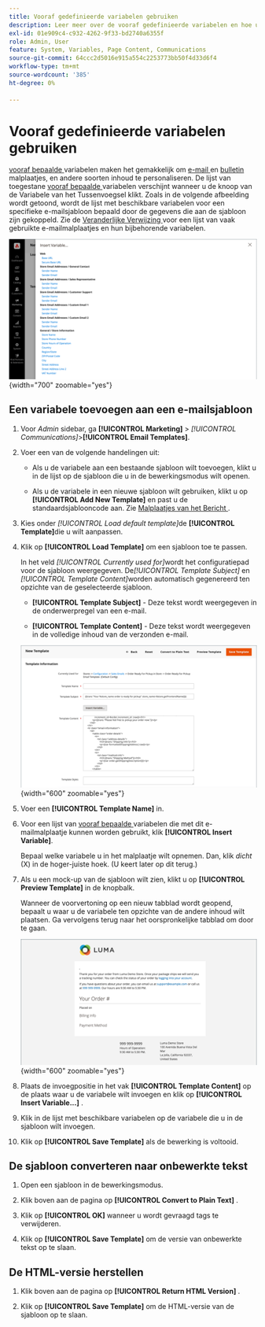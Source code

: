 ```yaml
---
title: Vooraf gedefinieerde variabelen gebruiken
description: Leer meer over de vooraf gedefinieerde variabelen en hoe u deze in een e-mailsjabloon kunt toevoegen.
exl-id: 01e909c4-c932-4262-9f33-bd2740a6355f
role: Admin, User
feature: System, Variables, Page Content, Communications
source-git-commit: 64ccc2d5016e915a554c2253773bb50f4d33d6f4
workflow-type: tm+mt
source-wordcount: '385'
ht-degree: 0%

---
```


# Vooraf gedefinieerde variabelen gebruiken

[ vooraf bepaalde ](variables-predefined.md) variabelen maken het gemakkelijk om [ e-mail ](email-templates.md) en [ bulletin ](../merchandising-promotions/newsletters.md) malplaatjes, en andere soorten inhoud te personaliseren. De lijst van toegestane [ vooraf bepaalde ](variables-predefined.md) variabelen verschijnt wanneer u de knoop van de Variabele van het Tussenvoegsel klikt. Zoals in de volgende afbeelding wordt getoond, wordt de lijst met beschikbare variabelen voor een specifieke e-mailsjabloon bepaald door de gegevens die aan de sjabloon zijn gekoppeld. Zie de [ Veranderlijke Verwijzing ](variables-reference.md) voor een lijst van vaak gebruikte e-mailmalplaatjes en hun bijbehorende variabelen.

![ vooraf bepaalde Variabelen voor E-mailMalplaatje ](./assets/email-template-new-pickup-order-predefined-variables.png){width="700" zoomable="yes"}

## Een variabele toevoegen aan een e-mailsjabloon

1. Voor _Admin_ sidebar, ga **[!UICONTROL Marketing]** > _[!UICONTROL Communications]_>**[!UICONTROL Email Templates]**.

1. Voer een van de volgende handelingen uit:

   - Als u de variabele aan een bestaande sjabloon wilt toevoegen, klikt u in de lijst op de sjabloon die u in de bewerkingsmodus wilt openen.

   - Als u de variabele in een nieuwe sjabloon wilt gebruiken, klikt u op **[!UICONTROL Add New Template]** en past u de standaardsjablooncode aan. Zie [ Malplaatjes van het Bericht ](email-template-custom.md#message-templates).

1. Kies onder _[!UICONTROL Load default template]_&#x200B;de **[!UICONTROL Template]**&#x200B;die u wilt aanpassen.

1. Klik op **[!UICONTROL Load Template]** om een sjabloon toe te passen.

   In het veld _[!UICONTROL Currently used for]_&#x200B;wordt het configuratiepad voor de sjabloon weergegeven. De&#x200B;_[!UICONTROL Template Subject]_ en _[!UICONTROL Template Content]_&#x200B;worden automatisch gegenereerd ten opzichte van de geselecteerde sjabloon.

   - **[!UICONTROL Template Subject]** - Deze tekst wordt weergegeven in de onderwerpregel van een e-mail.

   - **[!UICONTROL Template Content]** - Deze tekst wordt weergegeven in de volledige inhoud van de verzonden e-mail.

   ![ Inhoud van het Malplaatje E-mail ](./assets/email-template-content.png){width="600" zoomable="yes"}

1. Voer een **[!UICONTROL Template Name]** in.

1. Voor een lijst van [ vooraf bepaalde ](variables-predefined.md) variabelen die met dit e-mailmalplaatje kunnen worden gebruikt, klik **[!UICONTROL Insert Variable]**.

   Bepaal welke variabele u in het malplaatje wilt opnemen. Dan, klik _dicht_ (X) in de hoger-juiste hoek. (U keert later op dit terug.)

1. Als u een mock-up van de sjabloon wilt zien, klikt u op **[!UICONTROL Preview Template]** in de knopbalk.

   Wanneer de voorvertoning op een nieuw tabblad wordt geopend, bepaalt u waar u de variabele ten opzichte van de andere inhoud wilt plaatsen. Ga vervolgens terug naar het oorspronkelijke tabblad om door te gaan.

   ![ Malplaatje van de Voorproef ](./assets/email-template-new-pickup-order-preview.png){width="600" zoomable="yes"}

1. Plaats de invoegpositie in het vak **[!UICONTROL Template Content]** op de plaats waar u de variabele wilt invoegen en klik op **[!UICONTROL Insert Variable...]** .

1. Klik in de lijst met beschikbare variabelen op de variabele die u in de sjabloon wilt invoegen.

1. Klik op **[!UICONTROL Save Template]** als de bewerking is voltooid.

## De sjabloon converteren naar onbewerkte tekst

1. Open een sjabloon in de bewerkingsmodus.

1. Klik boven aan de pagina op **[!UICONTROL Convert to Plain Text]** .

1. Klik op **[!UICONTROL OK]** wanneer u wordt gevraagd tags te verwijderen.

1. Klik op **[!UICONTROL Save Template]** om de versie van onbewerkte tekst op te slaan.

## De HTML-versie herstellen

1. Klik boven aan de pagina op **[!UICONTROL Return HTML Version]** .

1. Klik op **[!UICONTROL Save Template]** om de HTML-versie van de sjabloon op te slaan.

